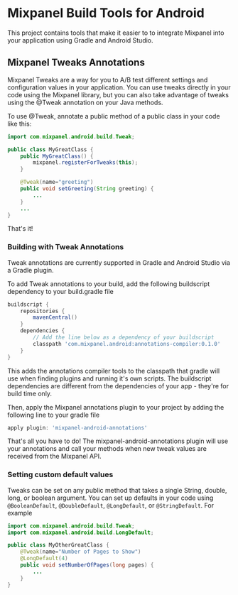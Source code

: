 # Mixpanel Build Tools for Android

This project contains tools that make it easier to to integrate Mixpanel into your application using
Gradle and Android Studio.

## Mixpanel Tweaks Annotations

Mixpanel Tweaks are a way for you to A/B test different settings and configuration values in your
application. You can use tweaks directly in your code using the Mixpanel library, but you can
also take advantage of tweaks using the @Tweak annotation on your Java methods.

To use @Tweak, annotate a public method of a public class in your code like this:

```java
import com.mixpanel.android.build.Tweak;

public class MyGreatClass {
    public MyGreatClass() {
        mixpanel.registerForTweaks(this);
    }

    @Tweak(name="greeting")
    public void setGreeting(String greeting) {
        ...
    }
    ...
}
```

That's it!

### Building with Tweak Annotations

Tweak annotations are currently supported in Gradle and Android Studio via a Gradle plugin.

To add Tweak annotations to your build, add the following buildscript dependency to your build.gradle file

```groovy
buildscript {
    repositories {
        mavenCentral()
    }
    dependencies {
        // Add the line below as a dependency of your buildscript
        classpath 'com.mixpanel.android:annotations-compiler:0.1.0'
    }
}

```

This adds the annotations compiler tools to the classpath that gradle
will use when finding plugins and running it's own scripts. The
buildscript dependencies are different from the dependencies of your
app - they're for build time only.

Then, apply the Mixpanel annotations plugin to your project by adding
the following line to your gradle file

```groovy
apply plugin: 'mixpanel-android-annotations'
```

That's all you have to do! The mixpanel-android-annotations plugin
will use your annotations and call your methods when new tweak values
are received from the Mixpanel API.


### Setting custom default values


Tweaks can be set on any public method that takes a single String,
double, long, or boolean argument. You can set up defaults in your
code using `@BooleanDefault`, `@DoubleDefault`, `@LongDefault`, or
`@StringDefault`. For example

```java
import com.mixpanel.android.build.Tweak;
import com.mixpanel.android.build.LongDefault;

public class MyOtherGreatClass {
    @Tweak(name="Number of Pages to Show")
    @LongDefault(4)
    public void setNumberOfPages(long pages) {
        ...
    }
}
```

